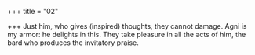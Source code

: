 +++
title = "02"

+++
Just him, who gives (inspired) thoughts, they cannot damage. Agni is my  armor: he delights in this.
They take pleasure in all the acts of him, the bard who produces the  invitatory praise.